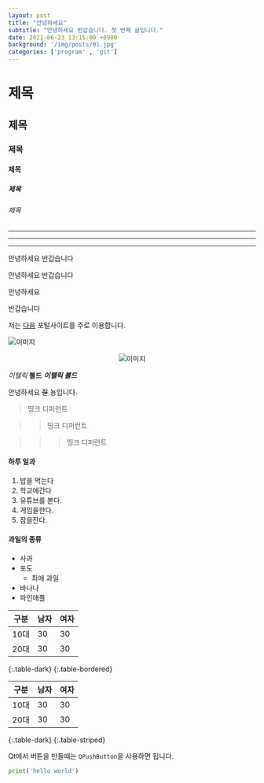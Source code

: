 ```yaml
---
layout: post
title: "안녕하세요"
subtitle: "안녕하세요 반갑습니다. 첫 번째 글입니다."
date: 2021-06-23 13:15:00 +0900
background: '/img/posts/01.jpg'
categories: ['program' , 'git']
---
```

# 제목

## 제목

### 제목

#### 제목

##### 제목

###### 제목

***

---

___

안녕하세요 반갑습니다

안녕하세요
반갑습니다

안녕하세요

반갑습니다

저는 [다음](http://daum.net) 포털사이트를 주로 이용합니다.

![이미지](https://img1.daumcdn.net/thumb/R720x0.q80/?scode=mtistory2&fname=http%3A%2F%2Fcfile7.uf.tistory.com%2Fimage%2F24283C3858F778CA2EFABE)

<p style ="text-align:center;"><img src="https://img1.daumcdn.net/thumb/R720x0.q80/?scode=mtistory2&fname=http%3A%2F%2Fcfile7.uf.tistory.com%2Fimage%2F24283C3858F778CA2EFABE" alt="이미지">
</p>

*이텔릭* **볼드** ***이텔릭 볼드***

안녕하세요 ~~잘~~ 뇽입니다.

> 띵크 디퍼런트

>> 띵크 디퍼런트

>>> 띵크 디퍼런트

#### 하루 일과

1. 밥을 먹는다
1. 학교에간다
1. 유튜브를 본다.
1. 게임을한다.
1. 잠을잔다.

#### 과일의 종류

- 사과
- 포도
  - 최애 과일
- 바나나
- 파인애플

| 구분 | 남자 | 여자 |
| --- | --- | --- |
| 10대 | 30 | 30 |
| 20대 | 30 | 30 |
{:.table-dark}
{:.table-bordered}

| 구분 | 남자 | 여자 |
| --- | --- | --- |
| 10대 | 30 | 30 |
| 20대 | 30 | 30 |
{:.table-dark}
{:.table-striped}

Qt에서 버튼을 만들때는 `QPushButton`을 사용하면 됩니다.

```python
print('hello world')
```




